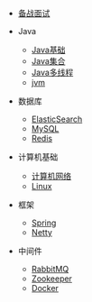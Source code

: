 
* [备战面试](./docs/a-1备战面试.md)
  
* Java

  * [Java基础](./docs/b-1Java基础.md)
  * [Java集合](./docs/b-2Java集合.md)
  * [Java多线程](./docs/b-3Java多线程.md)
  * [jvm](./docs/b-4jvm.md)

* 数据库

  * [ElasticSearch](./docs/c-1ElasticSearch.md)
  * [MySQL](./docs/c-2MySQL.md)
  * [Redis](./docs/c-3Redis.md)


- 计算机基础
  - [计算机网络](./docs/d-1计算机网络.md)
  - [Linux](./docs/d-2Linux.md)

- 框架
  - [Spring](./docs/e-1Spring.md)
  - [Netty](./docs/e-2Netty.md)
- 中间件
  - [RabbitMQ](./docs/f-1RabbitMQ.md)
  - [Zookeeper](./docs/f-2Zookeeper.md)
  - [Docker](./docs/f-3Docker.md)

